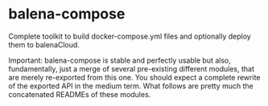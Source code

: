 # balena-compose

Complete toolkit to build docker-compose.yml files and optionally deploy them to balenaCloud.

Important: balena-compose is stable and perfectly usable but also, fundamentally, just a merge of several pre-existing different modules, that are merely re-exported from this one. You should expect a complete rewrite of the exported API in the medium term. What follows are pretty much the concatenated READMEs of these modules.
